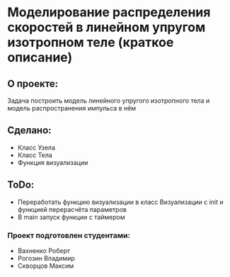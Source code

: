 # Моделирование распределения скоростей в линейном упругом изотропном теле (краткое описание)

## О проекте:
Задача построить модель линейного упругого изотропного тела и модель распространения импульса в нём
## Сделано:
* Класс Узела
* Класс Тела
* Функция визуализации
## ToDo:
* Переработать функцию визуализации в класс Визуализации с init и функцией перерасчёта параметров
* В main запуск функции с таймером

### Проект подготовлен студентами:
* Вахненко Роберт
* Рогозин Владимир
* Скворцов Максим
